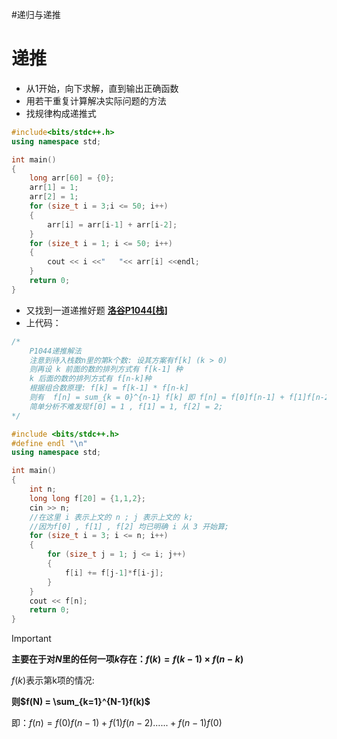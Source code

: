 #递归与递推 
# 递推
- 从1开始，向下求解，直到输出正确函数
- 用若干重复计算解决实际问题的方法
- 找规律构成递推式
```cpp
#include<bits/stdc++.h>
using namespace std;

int main()
{
	long arr[60] = {0};
	arr[1] = 1;
	arr[2] = 1;
	for (size_t i = 3;i <= 50; i++)
	{
		arr[i] = arr[i-1] + arr[i-2];
	}
	for (size_t i = 1; i <= 50; i++)
	{
		cout << i <<"	"<< arr[i] <<endl;
	}
	return 0;
}
```

- 又找到一道递推好题 **[洛谷P1044[栈]](https://www.luogu.com.cn/problem/P1044)**
- 上代码：
```cpp
/*
    P1044递推解法
    注意到待入栈数n里的第k个数: 设其方案有f[k] (k > 0)
    则再设 k 前面的数的排列方式有 f[k-1] 种
    k 后面的数的排列方式有 f[n-k]种
    根据组合数原理: f[k] = f[k-1] * f[n-k]
    则有  f[n] = sum_{k = 0}^{n-1} f[k] 即 f[n] = f[0]f[n-1] + f[1]f[n-2] ...... + f[n-1]f[0]
    简单分析不难发现f[0] = 1 , f[1] = 1, f[2] = 2;
*/

#include <bits/stdc++.h>
#define endl "\n"
using namespace std;

int main()
{
    int n;
    long long f[20] = {1,1,2};
    cin >> n;
    //在这里 i 表示上文的 n ; j 表示上文的 k;
    //因为f[0] , f[1] , f[2] 均已明确 i 从 3 开始算;
    for (size_t i = 3; i <= n; i++)
    {
        for (size_t j = 1; j <= i; j++)
        {
            f[i] += f[j-1]*f[i-j];
        }
    }
    cout << f[n];
    return 0;
}
```

> [!important]
>
> **主要在于对$N$里的任何一项$k$存在：$f(k) = f(k-1)\times f(n-k)$**
>
> $f(k)$表示第k项的情况:
>
> **则$f(N) = \sum_{k=1}^{N-1}f(k)$**
>
> 即：$f(n) = f(0)f(n-1) + f(1)f(n-2) ...... + f(n-1)f(0)$

